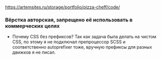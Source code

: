 https://artemsites.ru/storage/portfolio/pizza-cheff/code/

### Вёрстка авторская, запрещено её использовать в коммерческих целях

* Почему CSS без префиксов?
  Так как задача была делать на чистом CSS, 
  по этому я не подключал препроцессор SCSS и соответственно autoprefixer тоже, 
  вручную префиксы для разных движков я не писал.